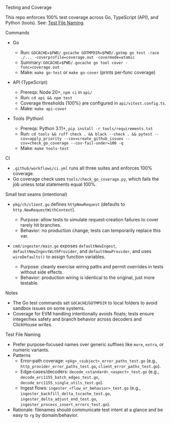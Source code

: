 Testing and Coverage

This repo enforces 100% test coverage across Go, TypeScript (API), and Python (tools). See: [Test File Naming](#test-file-naming).

Commands

- Go
  - Run: `GOCACHE=$PWD/.gocache GOTMPDIR=$PWD/.gotmp go test -race ./... -coverprofile=coverage.out -covermode=atomic`
  - Summary: `GOCACHE=$PWD/.gocache go tool cover -func=coverage.out`
  - Make: `make go-test` or `make go-cover` (prints per‑func coverage)

- API (TypeScript)
  - Prereqs: Node 20+, `npm ci` in `api/`
  - Run: `cd api && npm test`
  - Coverage thresholds (100%) are configured in `api/vitest.config.ts`.
  - Make: `make api-cover`

- Tools (Python)
  - Prereqs: Python 3.11+, `pip install -r tools/requirements.txt`
  - Run: `cd tools && ruff check . && black --check . && pytest --cov=apply_priority --cov=create_github_issues --cov=check_go_coverage --cov-fail-under=100 -q`
  - Make: `make tools-test`

CI

- `.github/workflows/ci.yml` runs all three suites and enforces 100% coverage.
- Go coverage check uses `tools/check_go_coverage.py`, which fails the job unless total statements equal 100%.

Small test seams (intentional)

- `pkg/ch/client.go` defines `httpNewRequest` (defaults to `http.NewRequestWithContext`).
  - Purpose: allow tests to simulate request‑creation failures to cover rarely hit branches.
  - Behavior: no production change; tests can temporarily replace this var.

- `cmd/ingester/main.go` exposes `defaultNewIngest`, `defaultNewIngestWithProvider`, and `defaultNewProvider`, and uses `wireDefaults()` to assign function variables.
  - Purpose: cleanly exercise wiring paths and permit overrides in tests without side effects.
  - Behavior: production wiring is identical to the original, just more testable.

Notes

- The Go test commands set `GOCACHE`/`GOTMPDIR` to local folders to avoid sandbox issues on some systems.
- Coverage for EVM handling intentionally avoids floats; tests ensure integer/hex safety and branch behavior across decoders and ClickHouse writes.

Test File Naming

- Prefer purpose‑focused names over generic suffixes like `more`, `extra`, or numeric variants.
- Patterns
  - Error‑path coverage: `<pkg>_<subject>_error_paths_test.go` (e.g., `http_provider_error_paths_test.go`, `client_error_paths_test.go`).
  - Edge‑cases/decoders: `decode_<standard>_<aspect>_test.go` (e.g., `decode_erc1155_batch_edges_test.go`, `decode_erc1155_single_utils_test.go`).
  - Ingest flows: `ingester_<flow_or_behavior>_test.go` (e.g., `ingester_backfill_delta_tscache_test.go`, `ingester_delta_adjust_end_test.go`, `ingester_process_insert_errors_test.go`).
- Rationale: filenames should communicate test intent at a glance and be easy to `rg` by domain/behavior.
